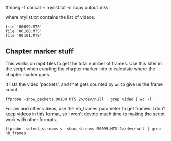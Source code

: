 ffmpeg -f concat -i mylist.txt -c copy output.mkv

where mylist.txt contains the list of videos.

```
file '00099.MTS'
file '00100.MTS'
file '00101.MTS'
```

## Chapter marker stuff
This works on mp4 files to get the total number of frames.
Use this later in the script when creating the chapter marker
info to calculate where the chapter marker goes.

It lists the video 'packets', and that gets counted by `wc` to give us the frame count.

`ffprobe -show_packets 00100.MTS 2>/dev/null | grep video | wc -l`

For avi and other videos, use the nb_frames parameter to get frames. I don't keep videos in this format, so I won't devote much time to making the script work with other formats.

`ffprobe -select_streams v -show_streams 00099.MTS 2>/dev/null | grep nb_frames`

